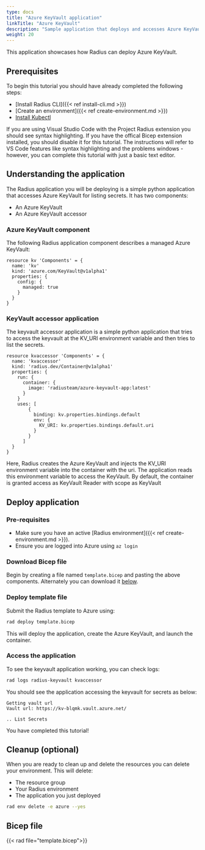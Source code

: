 ```yaml
---
type: docs
title: "Azure KeyVault application"
linkTitle: "Azure KeyVault"
description: "Sample application that deploys and accesses Azure KeyVault"
weight: 20
---
```


This application showcases how Radius can deploy Azure KeyVault.

## Prerequisites

To begin this tutorial you should have already completed the following steps:

- [Install Radius CLI]({{< ref install-cli.md >}})
- [Create an environment]({{< ref create-environment.md >}})
- [Install Kubectl](https://kubernetes.io/docs/tasks/tools/)

If you are using Visual Studio Code with the Project Radius extension you should see syntax highlighting. If you have the offical Bicep extension installed, you should disable it for this tutorial. The instructions will refer to VS Code features like syntax highlighting and the problems windows - however, you can complete this tutorial with just a basic text editor.

## Understanding the application

The Radius application you will be deploying is a simple python application that accesses Azure KeyVault for listing secrets. It has two components:

- An Azure KeyVault
- An Azure KeyVault accessor


### Azure KeyVault component

The following Radius application component describes a managed Azure KeyVault:

```
resource kv 'Components' = {
  name: 'kv'
  kind: 'azure.com/KeyVault@v1alpha1'
  properties: {
    config: {
      managed: true
    }
  }
}
```

### KeyVault accessor application

The keyvault accessor application is a simple python application that tries to access the keyvault at the KV_URI environment variable and then tries to list the secrets.

```
resource kvaccessor 'Components' = {
  name: 'kvaccessor'
  kind: 'radius.dev/Container@v1alpha1'
  properties: {
    run: {
      container: {
        image: 'radiusteam/azure-keyvault-app:latest'
      }
    }
    uses: [
        {
          binding: kv.properties.bindings.default
          env: {
            KV_URI: kv.properties.bindings.default.uri
          }
        }
      ]
  }
}
```

Here, Radius creates the Azure KeyVault and injects the KV_URI environment variable into the container with the uri. The application reads this environment variable to access the KeyVault. By default, the container is granted access as KeyVault Reader with scope as KeyVault


## Deploy application

### Pre-requisites

- Make sure you have an active [Radius environment]({{< ref create-environment.md >}}).
- Ensure you are logged into Azure using `az login`

### Download Bicep file

Begin by creating a file named `template.bicep` and pasting the above components. Alternately you can download it [below](#bicep-file).

### Deploy template file

Submit the Radius template to Azure using:

```sh
rad deploy template.bicep
```

This will deploy the application, create the Azure KeyVault, and launch the container.

### Access the application

To see the keyvault application working, you can check logs:

```sh
rad logs radius-keyvault kvaccessor
```

You should see the application accessing the keyvault for secrets as below:

```
Getting vault url
Vault url: https://kv-blqmk.vault.azure.net/

.. List Secrets
```

You have completed this tutorial!

## Cleanup (optional)

When you are ready to clean up and delete the resources you can delete your environment. This will delete:

- The resource group
- Your Radius environment
- The application you just deployed

```sh
rad env delete -e azure --yes
```


## Bicep file

{{< rad file="template.bicep">}}
